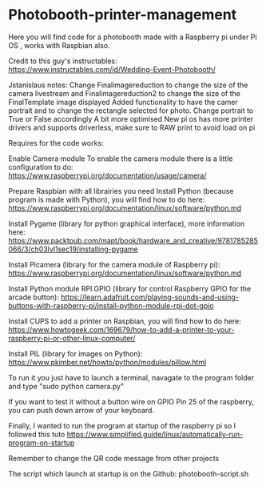 # Photobooth-printer-management

Here you will find code for a photobooth made with a Raspberry pi under Pi OS , works with Raspbian also.

Credit to this guy's instructables: https://www.instructables.com/id/Wedding-Event-Photobooth/

Jstanislaus notes: Change Finalimagereduction to change the size of the camera livestream and Finalimagereduction2 to change the size of the FinalTemplate image displayed Added functionality to have the camer portrait and to change the rectangle selected for photo. Change portrait to True or False accordingly A bit more optimised New pi os has more printer drivers and supports driverless, make sure to RAW print to avoid load on pi

Requires for the code works:

Enable Camera module
To enable the camera module there is a little configuration to do: https://www.raspberrypi.org/documentation/usage/camera/

Prepare Raspbian with all librairies you need
Install Python (because program is made with Python), you will find how to do here: https://www.raspberrypi.org/documentation/linux/software/python.md

Install Pygame (library for python graphical interface), more information here: https://www.packtpub.com/mapt/book/hardware_and_creative/9781785285066/3/ch03lvl1sec19/installing-pygame

Install Picamera (library for the camera module of Raspberry pi): https://www.raspberrypi.org/documentation/linux/software/python.md

Install Python module RPI.GPIO (library for control Raspberry GPIO for the arcade button): https://learn.adafruit.com/playing-sounds-and-using-buttons-with-raspberry-pi/install-python-module-rpi-dot-gpio

Install CUPS to add a printer on Raspbian, you will find how to do here: https://www.howtogeek.com/169679/how-to-add-a-printer-to-your-raspberry-pi-or-other-linux-computer/

Install PIL (library for images on Python): https://www.pkimber.net/howto/python/modules/pillow.html

To run it you just have to launch a terminal, navagate to the program folder and type "sudo python camera.py"

If you want to test it without a button wire on GPIO Pin 25 of the raspberry, you can push down arrow of your keyboard.

Finally, I wanted to run the program at startup of the raspberry pi so I followed this tuto https://www.simplified.guide/linux/automatically-run-program-on-startup

Remember to change the QR code message from other projects

The script which launch at startup is on the Github: photobooth-script.sh
